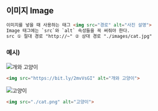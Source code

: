 ## 이미지 Image

```HTML
이미지를 넣을 때 사용하는 태그 <img src="경로" alt="사진 설명">
Image 태그에는 `src`와 `alt` 속성들을 꼭 써줘야 한다.
src ① 절대 경로 "http://~" ② 상대 경로 "./images/cat.jpg" 
```

### 예시) 

<img src="https://bit.ly/2mvVsGI" alt="개와 고양이">

```HTML
<img src="https://bit.ly/2mvVsGI" alt="개와 고양이">
```

<img src="./cat.png" alt="고양이">

```HTML
<img src="./cat.png" alt="고양이">
```